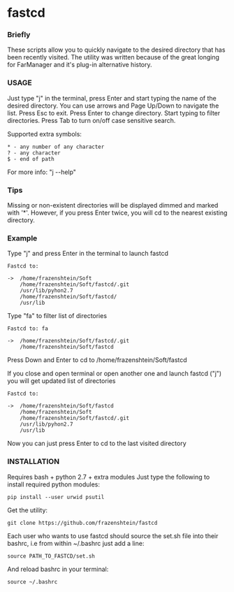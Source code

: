 fastcd
======

### Briefly

These scripts allow you to quickly navigate to the desired directory that has been recently visited.
The utility was written because of the great longing for FarManager and it's plug-in alternative history.

### USAGE

Just type "j" in the terminal, press Enter and start typing the name of the desired directory.
You can use arrows and Page Up/Down to navigate the list.
Press Esc to exit.
Press Enter to change directory.
Start typing to filter directories.
Press Tab to turn on/off case sensitive search.

Supported extra symbols:

    * - any number of any character
    ? - any character
    $ - end of path

For more info: "j --help"

### Tips

Missing or non-existent directories will be displayed dimmed and marked with '*'.
However, if you press Enter twice, you will cd to the nearest existing directory.

### Example

Type "j" and press Enter in the terminal to launch fastcd

    Fastcd to:

    ->  /home/frazenshtein/Soft
        /home/frazenshtein/Soft/fastcd/.git
        /usr/lib/pyhon2.7
        /home/frazenshtein/Soft/fastcd/
        /usr/lib

Type "fa" to filter list of directories

    Fastcd to: fa

    ->  /home/frazenshtein/Soft/fastcd/.git
        /home/frazenshtein/Soft/fastcd

Press Down and Enter to cd to /home/frazenshtein/Soft/fastcd

If you close and open terminal or open another one and launch fastcd ("j") you will get updated list of directories

    Fastcd to:

    ->  /home/frazenshtein/Soft/fastcd
        /home/frazenshtein/Soft
        /home/frazenshtein/Soft/fastcd/.git
        /usr/lib/pyhon2.7
        /usr/lib

Now you can just press Enter to cd to the last visited directory

### INSTALLATION

Requires bash + python 2.7 + extra modules
Just type the following to install required python modules:

    pip install --user urwid psutil

Get the utility:

    git clone https://github.com/frazenshtein/fastcd

Each user who wants to use fastcd should source the
set.sh file into their bashrc, i.e from within ~/.bashrc just add
a line:

    source PATH_TO_FASTCD/set.sh

And reload bashrc in your terminal:

    source ~/.bashrc